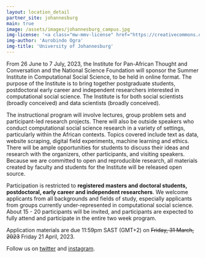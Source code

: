 ```yaml
---
layout: location_detail
partner_site: johannesburg
main: true
image: /assets/images/johannesburg_campus.jpg
img-license: '<a class="mw-mmv-license" href="https://creativecommons.org/licenses/by-sa/3.0" target="_blank">CC BY-SA 3.0</a>'
img-author: 'Aurobindo Ogra'
img-title: 'University of Johannesburg'
---
```


From 26 June to 7 July, 2023, the Institute for Pan-African Thought and Conversation and the National Science Foundation will sponsor the Summer Institute in Computational Social Science, to be held in online format. The purpose of the Institute is to bring together postgraduate students, postdoctoral early career and independent researchers interested in computational social science. The Institute is for both social scientists (broadly conceived) and data scientists (broadly conceived).

The instructional program will involve lectures, group problem sets and participant-led research projects. There will also be outside speakers who conduct computational social science research in a variety of settings, particularly within the African contexts. Topics covered include text as data, website scraping, digital field experiments, machine learning and ethics. There will be ample opportunities for students to discuss their ideas and research with the organizers, other participants, and visiting speakers. Because we are committed to open and reproducible research, all materials created by faculty and students for the Institute will be released open source.

Participation is restricted to **registered masters and doctoral students, postdoctoral, early career and independent researchers**. We welcome applicants from all backgrounds and fields of study, especially applicants from groups currently under-represented in computational social science. About 15 - 20 participants will be invited, and participants are expected to fully attend and participate in the entire two week program.

Application materials are due 11:59pm SAST (GMT+2) on ~~Friday, 31 March, 2023~~ Friday 21 April, 2023.

Follow us on [twitter](https://twitter.com/sicss_jhb) and [instagram](https://www.instagram.com/sicss.johannesburg/).
